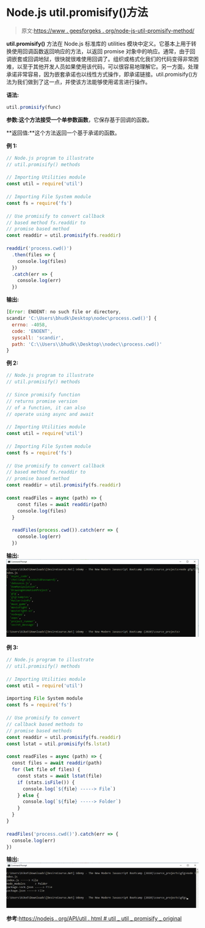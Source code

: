 # Node.js util.promisify()方法

> 原文:[https://www . geesforgeks . org/node-js-util-promisify-method/](https://www.geeksforgeeks.org/node-js-util-promisify-method/)

**util.promisify()** 方法在 Node.js 标准库的 utilities 模块中定义。它基本上用于转换使用回调函数返回响应的方法，以返回 promise 对象中的响应。通常，由于回调嵌套或回调地狱，很快就很难使用回调了。组织或格式化我们的代码变得非常困难，以至于其他开发人员如果使用该代码，可以很容易地理解它。另一方面，处理承诺非常容易，因为嵌套承诺也以线性方式操作，即承诺链接。util.promisify()方法为我们做到了这一点，并使该方法能够使用诺言进行操作。

**语法:**

```js
util.promisify(func)
```

**参数:**这个方法接受一个单参数**函数**，它保存基于回调的函数。

**返回值:**这个方法返回一个基于承诺的函数。

**例 1:**

```js
// Node.js program to illustrate 
// util.promisify() methods

// Importing Utilities module
const util = require('util')

// Importing File System module
const fs = require('fs')

// Use promisify to convert callback
// based method fs.readdir to 
// promise based method
const readdir = util.promisify(fs.readdir)

readdir('process.cwd()')
  .then(files => {
    console.log(files)
  })
  .catch(err => {
    console.log(err)
  })
```

**输出:**

```js
[Error: ENOENT: no such file or directory, 
scandir 'C:\Users\bhudk\Desktop\nodec\process.cwd()'] {
  errno: -4058,
  code: 'ENOENT',
  syscall: 'scandir',
  path: 'C:\\Users\\bhudk\\Desktop\\nodec\\process.cwd()'
}
```

**例 2:**

```js
// Node.js program to illustrate 
// util.promisify() methods

// Since promisify function 
// returns promise version 
// of a function, it can also
// operate using async and await

// Importing Utilities module
const util = require('util')

// Importing File System module
const fs = require('fs')

// Use promisify to convert callback
// based method fs.readdir to 
// promise based method
const readdir = util.promisify(fs.readdir)

const readFiles = async (path) => {
    const files = await readdir(path)
    console.log(files)
  }

  readFiles(process.cwd()).catch(err => {
    console.log(err)
  })
```

**输出:**
![](img/71888a12d507ff41b1ff23728320e934.png)

**例 3:**

```js
// Node.js program to illustrate 
// util.promisify() methods

// Importing Utilities module
const util = require('util')

importing File System module
const fs = require('fs')

// Use promisify to convert 
// callback based methods to 
// promise based methods
const readdir = util.promisify(fs.readdir)
const lstat = util.promisify(fs.lstat)

const readFiles = async (path) => {
  const files = await readdir(path)
  for (let file of files) {
    const stats = await lstat(file)
    if (stats.isFile()) {
      console.log(`${file} -----> File`)
    } else {
      console.log(`${file} -----> Folder`)
    }
  }
}

readFiles('process.cwd()').catch(err => {
  console.log(err)
})
```

**输出:**
![](img/3316bbf003ec85754f604b370ccfcfe4.png)

**参考:**[https://nodejs . org/API/util . html # util _ util _ promisify _ original](https://nodejs.org/api/util.html#util_util_promisify_original)